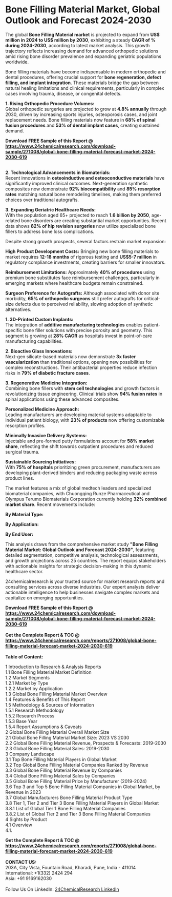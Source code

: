 <h1>Bone Filling Material Market, Global Outlook and Forecast 2024-2030</h1><p>The global <strong>Bone Filling Material market</strong> is projected to expand from <strong>US$ million in 2024 to US$ million by 2030</strong>, exhibiting a steady <strong>CAGR of % during 2024-2030</strong>, according to latest market analysis. This growth trajectory reflects increasing demand for advanced orthopedic solutions amid rising bone disorder prevalence and expanding geriatric populations worldwide.</p><p>Bone filling materials have become indispensable in modern orthopedic and dental procedures, offering crucial support for <strong>bone regeneration, defect filling, and implant integration</strong>. These materials bridge the gap between natural healing limitations and clinical requirements, particularly in complex cases involving trauma, disease, or congenital defects.</p><p><strong>1. Rising Orthopedic Procedure Volumes:</strong><br>
Global orthopedic surgeries are projected to grow at <strong>4.8% annually</strong> through 2030, driven by increasing sports injuries, osteoporosis cases, and joint replacement needs. Bone filling materials now feature in <strong>68% of spinal fusion procedures</strong> and <strong>53% of dental implant cases</strong>, creating sustained demand.</p><div><b>Download FREE Sample of this Report @ 
            <a href="https://www.24chemicalresearch.com/download-sample/271008/global-bone-filling-material-forecast-market-2024-2030-619">
            https://www.24chemicalresearch.com/download-sample/271008/global-bone-filling-material-forecast-market-2024-2030-619</a></b></div><br><p><strong>2. Technological Advancements in Biomaterials:</strong><br>
Recent innovations in <strong>osteoinductive and osteoconductive materials</strong> have significantly improved clinical outcomes. Next-generation synthetic composites now demonstrate <strong>92% biocompatibility</strong> and <strong>85% resorption rates</strong> matching natural bone remodeling timelines, making them preferred choices over traditional autografts.</p><p><strong>3. Expanding Geriatric Healthcare Needs:</strong><br>
With the population aged 65+ projected to reach <strong>1.6 billion by 2050</strong>, age-related bone disorders are creating substantial market opportunities. Recent data shows <strong>82% of hip revision surgeries</strong> now utilize specialized bone fillers to address bone loss complications.</p><p>Despite strong growth prospects, several factors restrain market expansion:</p><p><strong>High Product Development Costs:</strong> Bringing new bone filling materials to market requires <strong>12-18 months</strong> of rigorous testing and <strong>US$5-7 million</strong> in regulatory compliance investments, creating barriers for smaller innovators.</p><p><strong>Reimbursement Limitations:</strong> Approximately <strong>40% of procedures</strong> using premium bone substitutes face reimbursement challenges, particularly in emerging markets where healthcare budgets remain constrained.</p><p><strong>Surgeon Preference for Autografts:</strong> Although associated with donor site morbidity, <strong>65% of orthopedic surgeons</strong> still prefer autografts for critical-size defects due to perceived reliability, slowing adoption of synthetic alternatives.</p><p><strong>1. 3D-Printed Custom Implants:</strong><br>
The integration of <strong>additive manufacturing technologies</strong> enables patient-specific bone filler solutions with precise porosity and geometry. This segment is growing at <strong>28% CAGR</strong> as hospitals invest in point-of-care manufacturing capabilities.</p><p><strong>2. Bioactive Glass Innovations:</strong><br>
Next-gen silicate-based materials now demonstrate <strong>3x faster vascularization</strong> than traditional options, opening new possibilities for complex reconstructions. Their antibacterial properties reduce infection risks in <strong>79% of diabetic fracture cases</strong>.</p><p><strong>3. Regenerative Medicine Integration:</strong><br>
Combining bone fillers with <strong>stem cell technologies</strong> and growth factors is revolutionizing tissue engineering. Clinical trials show <strong>94% fusion rates</strong> in spinal applications using these advanced composites.</p><p><strong>Personalized Medicine Approach:</strong><br>
	Leading manufacturers are developing material systems adaptable to individual patient biology, with <strong>23% of products</strong> now offering customizable resorption profiles.</p><p><strong>Minimally Invasive Delivery Systems:</strong><br>
	Injectable and pre-formed putty formulations account for <strong>58% market share</strong>, reflecting the shift towards outpatient procedures and reduced surgical trauma.</p><p><strong>Sustainable Sourcing Initiatives:</strong><br>
	With <strong>75% of hospitals</strong> prioritizing green procurement, manufacturers are developing plant-derived binders and reducing packaging waste across product lines.</p><p>The market features a mix of global medtech leaders and specialized biomaterial companies, with Chuongqing Runze Pharmaceutical and Olympus Terumo Biomaterials Corporation currently holding <strong>32% combined market share</strong>. Recent movements include:</p><p><strong>By Material Type:</strong></p><p><strong>By Application:</strong></p><p><strong>By End User:</strong></p><p>This analysis draws from the comprehensive market study <strong>"Bone Filling Material Market: Global Outlook and Forecast 2024-2030"</strong>, featuring detailed segmentation, competitive analysis, technological assessments, and growth projections across 25 countries. The report equips stakeholders with actionable insights for strategic decision-making in this dynamic healthcare sector.</p><p>24chemicalresearch is your trusted source for market research reports and consulting services across diverse industries. Our expert analysts deliver actionable intelligence to help businesses navigate complex markets and capitalize on emerging opportunities.</p><div><b>Download FREE Sample of this Report @ 
            <a href="https://www.24chemicalresearch.com/download-sample/271008/global-bone-filling-material-forecast-market-2024-2030-619">
            https://www.24chemicalresearch.com/download-sample/271008/global-bone-filling-material-forecast-market-2024-2030-619</a></b></div><br><div><b>Get the Complete Report & TOC @ 
            <a href="https://www.24chemicalresearch.com/reports/271008/global-bone-filling-material-forecast-market-2024-2030-619">
            https://www.24chemicalresearch.com/reports/271008/global-bone-filling-material-forecast-market-2024-2030-619</a></b></div><br>
            <b>Table of Content:</b><p>1 Introduction to Research & Analysis Reports<br />
    1.1 Bone Filling Material Market Definition<br />
    1.2 Market Segments<br />
        1.2.1 Market by Type<br />
        1.2.2 Market by Application<br />
    1.3 Global Bone Filling Material Market Overview<br />
    1.4 Features & Benefits of This Report<br />
    1.5 Methodology & Sources of Information<br />
        1.5.1 Research Methodology<br />
        1.5.2 Research Process<br />
        1.5.3 Base Year<br />
        1.5.4 Report Assumptions & Caveats<br />
2 Global Bone Filling Material Overall Market Size<br />
    2.1 Global Bone Filling Material Market Size: 2023 VS 2030<br />
    2.2 Global Bone Filling Material Revenue, Prospects & Forecasts: 2019-2030<br />
    2.3 Global Bone Filling Material Sales: 2019-2030<br />
3 Company Landscape<br />
    3.1 Top Bone Filling Material Players in Global Market<br />
    3.2 Top Global Bone Filling Material Companies Ranked by Revenue<br />
    3.3 Global Bone Filling Material Revenue by Companies<br />
    3.4 Global Bone Filling Material Sales by Companies<br />
    3.5 Global Bone Filling Material Price by Manufacturer (2019-2024)<br />
    3.6 Top 3 and Top 5 Bone Filling Material Companies in Global Market, by Revenue in 2023<br />
    3.7 Global Manufacturers Bone Filling Material Product Type<br />
    3.8 Tier 1, Tier 2 and Tier 3 Bone Filling Material Players in Global Market<br />
        3.8.1 List of Global Tier 1 Bone Filling Material Companies<br />
        3.8.2 List of Global Tier 2 and Tier 3 Bone Filling Material Companies<br />
4 Sights by Product<br />
    4.1 Overview<br />
        4.1.</p><div><b>Get the Complete Report & TOC @ 
            <a href="https://www.24chemicalresearch.com/reports/271008/global-bone-filling-material-forecast-market-2024-2030-619">
            https://www.24chemicalresearch.com/reports/271008/global-bone-filling-material-forecast-market-2024-2030-619</a></b></div><br><b>CONTACT US:</b><br>
            203A, City Vista, Fountain Road, Kharadi, Pune, India - 411014<br>
            International: +1(332) 2424 294<br>
            Asia: +91 9169162030 <br><br>
            Follow Us On LinkedIn: <a href="https://www.linkedin.com/company/24chemicalresearch/">24ChemicalResearch LinkedIn</a>